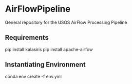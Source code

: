 # AirFlowPipeline
General repository for the USGS AirFlow Processing Pipeline

## Requirements
pip install kalasiris
pip install apache-airfow

## Instantiating Environment
conda env create -f env.yml
